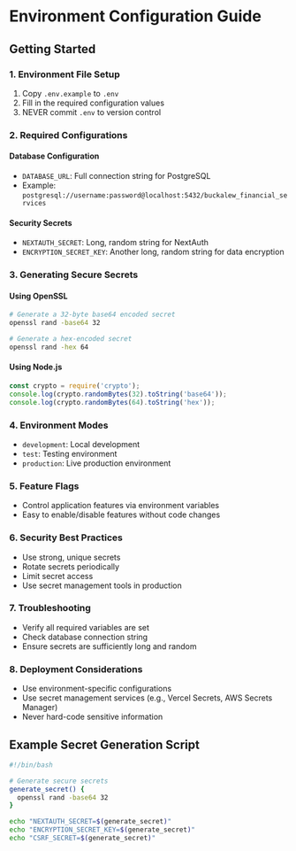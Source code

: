 # Environment Configuration Guide

## Getting Started

### 1. Environment File Setup
1. Copy `.env.example` to `.env`
2. Fill in the required configuration values
3. NEVER commit `.env` to version control

### 2. Required Configurations

#### Database Configuration
- `DATABASE_URL`: Full connection string for PostgreSQL
- Example: `postgresql://username:password@localhost:5432/buckalew_financial_services`

#### Security Secrets
- `NEXTAUTH_SECRET`: Long, random string for NextAuth
- `ENCRYPTION_SECRET_KEY`: Another long, random string for data encryption

### 3. Generating Secure Secrets

#### Using OpenSSL
```bash
# Generate a 32-byte base64 encoded secret
openssl rand -base64 32

# Generate a hex-encoded secret
openssl rand -hex 64
```

#### Using Node.js
```javascript
const crypto = require('crypto');
console.log(crypto.randomBytes(32).toString('base64'));
console.log(crypto.randomBytes(64).toString('hex'));
```

### 4. Environment Modes
- `development`: Local development
- `test`: Testing environment
- `production`: Live production environment

### 5. Feature Flags
- Control application features via environment variables
- Easy to enable/disable features without code changes

### 6. Security Best Practices
- Use strong, unique secrets
- Rotate secrets periodically
- Limit secret access
- Use secret management tools in production

### 7. Troubleshooting
- Verify all required variables are set
- Check database connection string
- Ensure secrets are sufficiently long and random

### 8. Deployment Considerations
- Use environment-specific configurations
- Use secret management services (e.g., Vercel Secrets, AWS Secrets Manager)
- Never hard-code sensitive information

## Example Secret Generation Script

```bash
#!/bin/bash

# Generate secure secrets
generate_secret() {
  openssl rand -base64 32
}

echo "NEXTAUTH_SECRET=$(generate_secret)"
echo "ENCRYPTION_SECRET_KEY=$(generate_secret)"
echo "CSRF_SECRET=$(generate_secret)"
```
